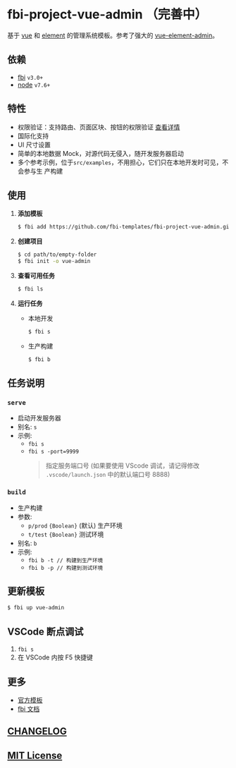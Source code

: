 # fbi-project-vue-admin （完善中）

基于 [vue](https://github.com/vuejs/vue) 和
[element](https://github.com/ElemeFE/element) 的管理系统模板。参考了强大的
[vue-element-admin](https://github.com/PanJiaChen/vue-element-admin)。

## 依赖

- [fbi](https://github.com/AlloyTeam/fbi) `v3.0+`
- [node](https://nodejs.org/en/) `v7.6+`

## 特性

- 权限验证：支持路由、页面区块、按钮的权限验证
  [查看详情](src/common/role-manager/README.md)
- 国际化支持
- UI 尺寸设置
- 简单的本地数据 Mock，对源代码无侵入，随开发服务器启动
- 多个参考示例，位于`src/examples`，不用担心，它们只在本地开发时可见，不会参与生
  产构建

## 使用

1. **添加模板**

   ```bash
   $ fbi add https://github.com/fbi-templates/fbi-project-vue-admin.git
   ```

1. **创建项目**

   ```bash
   $ cd path/to/empty-folder
   $ fbi init -o vue-admin
   ```

1. **查看可用任务**

   ```bash
   $ fbi ls
   ```

1. **运行任务**

   - 本地开发
     ```bash
     $ fbi s
     ```
   - 生产构建
     ```bash
     $ fbi b
     ```

## 任务说明

### `serve`

- 启动开发服务器
- 别名: `s`
- 示例:
  - `fbi s`
  - `fbi s -port=9999`
    > 指定服务端口号 (如果要使用 VScode 调试，请记得修改 `.vscode/launch.json`
    > 中的默认端口号 8888)

### `build`

- 生产构建
- 参数:
  - `p/prod` `{Boolean}` (默认) 生产环境
  - `t/test` `{Boolean}` 测试环境
- 别名: `b`
- 示例:
  - `fbi b -t // 构建到生产环境`
  - `fbi b -p // 构建到测试环境`

## 更新模板

```bash
$ fbi up vue-admin
```

## VSCode 断点调试

1. `fbi s`
2. 在 VSCode 内按 F5 快捷键

## 更多

- [官方模板](https://github.com/fbi-templates)
- [fbi 文档](https://neikvon.gitbooks.io/fbi/content/)

## [CHANGELOG](CHANGELOG.md)

## [MIT License](LICENSE)
